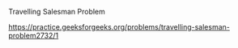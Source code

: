 Travelling Salesman Problem

https://practice.geeksforgeeks.org/problems/travelling-salesman-problem2732/1
